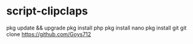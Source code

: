 # script-clipclaps
pkg update &amp;&amp; upgrade
pkg install php
pkg install nano
pkg install git
git clone https://github.com/Goys712
